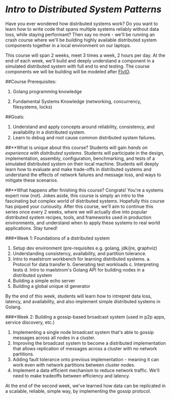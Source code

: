 # *Intro to Distributed System Patterns*

Have you ever wondered how distributed systems work? Do you want to learn how to write code that spans multiple systems reliably without data loss, while staying performant? Then say no more - we'll be running an crash course where we'll be building highly available distributed system components together in a local environment on our laptops.

This course will span 2 weeks, meet 3 times a week, 2 hours per day. At the end of each week, we'll build and deeply understand a component in a simulated distributed system with full end to end testing. The course components we will be building will be modeled after [FlyIO](https://fly.io/dist-sys/). 

##Course Prerequisites:
1. Golang programming knowledge

2. Fundamental Systems Knowledge (networking, concurrency, filesystems, locks)


##Goals:
1. Understand and apply concepts around reliability, consistency, and availability in a distributed system.
2. Learn to debug and root cause common distributed system failures.


##**What is unique about this course?
Students will gain *hands on experience with distributed systems*. Students will participate in the design,
implementation, assembly, configuration, benchmarking, and tests of a simulated distributed system
on their local machine. Students will deeply learn how to evaluate and make trade-offs in distributed systems
and understand the effects of network failures and message loss, and ways to mitigate these scenarios.

##**What happens after finishing this course?
Congrats! You're a systems expert now (not). Jokes aside, this course is simply an intro to the fascinating
but complex world of distributed systems. Hopefully this course has piqued your curiousity. After this
course, we'll aim to continue this series once every 2 weeks, where we will actually dive into popular
distributed system recipes, tools, and frameworks used in production environments, and understand
when to apply these systems to real world applications. Stay tuned!

###*Week 1: Foundations of a distributed system
1. Setup dev environment (pre-requisites e.g. golang, jdk/jre, graphviz)
2. Understanding consistency, availability, and partition tolerance.
3. Intro to maelstrom workbench for learning distributed systems.
  a. Protocol for data transfer
  b. Generating test workloads
  c. Interpreting tests
  d. Intro to maelstrom's Golang API for building nodes in a distributed system
4. Building a simple echo server
5. Building a global unique id generator

By the end of this week, students will learn how to intrepret data loss, latency, and availability,
and also implement simple distributed systems in Golang.

###*Week 2: Building a gossip-based broadcast system (used in p2p apps, service discovery, etc.)
1. Implementing a single node broadcast system that's able to gossip messages across all nodes in a cluster.
2. Improving the broadcast system to become a distributed implementation that allows replication of messages across a cluster with no network partitions.
3. Adding fault tolerance onto previous implementation - meaning it can work even with network partitions between cluster nodes.
4. Implement a data efficient mechanism to reduce network traffic. We'll need to make tradeoffs between efficiency and latency.

At the end of the second week,  we've learned how data can be replicated in a scalable, reliable, simple way, by implementing the gossip protocol.
